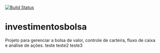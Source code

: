 [![Build Status](https://app.travis-ci.com/rodrigocostaful/investimentosbolsa.svg?branch=main)](https://app.travis-ci.com/rodrigocostaful/investimentosbolsa)
# investimentosbolsa
Projeto para gerenciar a bolsa de valor, controle de carteira, fluxo de caixa e análise de ações.
 teste
teste2
teste3